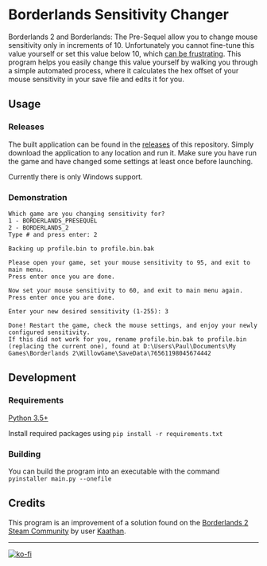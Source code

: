 # Borderlands Sensitivity Changer

Borderlands 2 and Borderlands: The Pre-Sequel allow you to change mouse sensitivity only in increments of 10. Unfortunately you cannot fine-tune this value yourself or set this value below 10, which [can be frustrating](https://www.google.com/search?q=borderlands+2+sensitivity+too+high). This program helps you easily change this value yourself by walking you through a simple automated process, where it calculates the hex offset of your mouse sensitivity in your save file and edits it for you.

## Usage

### Releases

The built application can be found in the [releases](https://github.com/biggestcookie/borderlands-sensitivity-changer/releases) of this repository. Simply download the application to any location and run it. Make sure you have run the game and have changed some settings at least once before launching.

Currently there is only Windows support.

### Demonstration

```
Which game are you changing sensitivity for?
1 - BORDERLANDS_PRESEQUEL
2 - BORDERLANDS_2
Type # and press enter: 2

Backing up profile.bin to profile.bin.bak

Please open your game, set your mouse sensitivity to 95, and exit to main menu.
Press enter once you are done.

Now set your mouse sensitivity to 60, and exit to main menu again.
Press enter once you are done.

Enter your new desired sensitivity (1-255): 3

Done! Restart the game, check the mouse settings, and enjoy your newly configured sensitivity.
If this did not work for you, rename profile.bin.bak to profile.bin (replacing the current one), found at D:\Users\Paul\Documents\My Games\Borderlands 2\WillowGame\SaveData\76561198045674442
```

## Development

### Requirements

[Python 3.5+](https://www.python.org/downloads/)

Install required packages using `pip install -r requirements.txt`

### Building

You can build the program into an executable with the command `pyinstaller main.py --onefile`

## Credits

This program is an improvement of a solution found on the [Borderlands 2 Steam Community](https://steamcommunity.com/app/49520/discussions/0/882960797527726404/) by user [Kaathan](https://steamcommunity.com/id/Kaathan).

---

[![ko-fi](https://www.ko-fi.com/img/githubbutton_sm.svg)](https://ko-fi.com/W7W71USFG)
